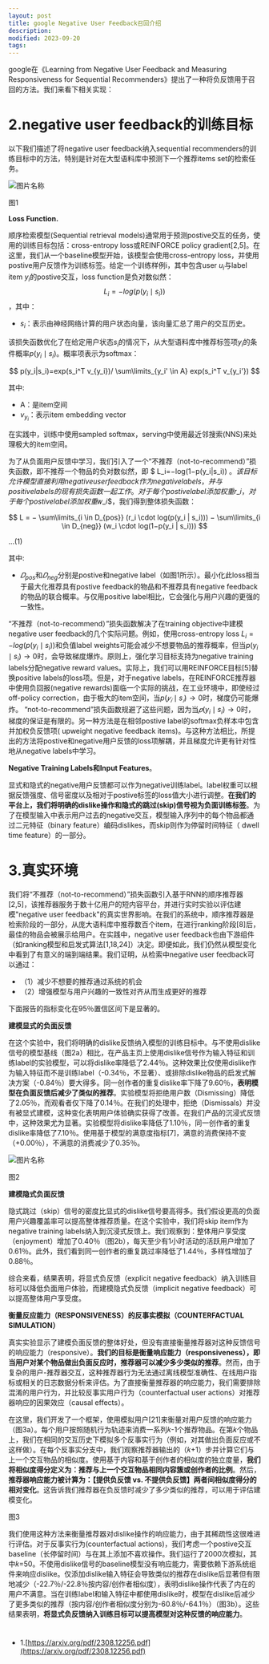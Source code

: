 ```yaml
---
layout: post
title: google Negative User Feedback召回介绍
description: 
modified: 2023-09-20
tags: 
---
```


google在《Learning from Negative User Feedback and Measuring Responsiveness for Sequential Recommenders》提出了一种将负反馈用于召回的方法。我们来看下相关实现：

# 2.negative user feedback的训练目标

以下我们描述了将negative user feedback纳入sequential recommenders的训练目标中的方法，特别是针对在大型语料库中预测下一个推荐items set的检索任务。

<img alt="图片名称" src="https://picabstract-preview-ftn.weiyun.com/ftn_pic_abs_v3/d8f410535eb6878f70de0fefd9c24f6b0c782f8f767a423307396e16895190085847c97e6ac32b08ac5d9b9a67096bb2?pictype=scale&amp;from=30113&amp;version=3.3.3.3&amp;fname=1.jpg&amp;size=750">

图1

**Loss Function.** 

顺序检索模型(Sequential retrieval models)通常用于预测postive交互的任务，使用的训练目标包括：cross-entropy loss或REINFORCE policy gradient[2,5]。在这里，我们从一个baseline模型开始，该模型会使用cross-entropy loss，并使用postive用户反馈作为训练标签。给定一个训练样例i，其中包含user $u_i$与label item $y_i$的postive交互，loss function是负对数似然：$$L_i=−log(p(y_i \mid s_i))$$，其中：

- $s_i$：表示由神经网络计算的用户状态向量，该向量汇总了用户的交互历史。

该损失函数优化了在给定用户状态$s_i$的情况下，从大型语料库中推荐标签项$y_i$的条件概率$p(y_i \mid s_i)$。概率项表示为softmax：

$$
p(y_i|s_i)=exp(s_i^T v_{y_i})/ \sum\limits_{y_i' \in A} exp(s_i^T v_{y_i'})
$$

其中:

- A：是item空间
- $v_{y_i}$：表示item embedding vector

在实践中，训练中使用sampled softmax，serving中使用最近邻搜索(NNS)来处理极大的item空间。

为了从负面用户反馈中学习，我们引入了一个“不推荐（not-to-recommend）”损失函数，即不推荐一个物品的负对数似然，即 $ L_i=−log(1−p(y_i|s_i)) $。该目标允许模型直接利用negative user feedback作为negative  labels，并与positive labels的现有损失函数一起工作。对于每个postive label添加权重$𝑟_𝑖$，对于每个postive label添加权重$𝑤_𝑖$，我们得到整体损失函数：

$$
L = − \sum\limits_{i \in D_{pos}} (r_i \cdot log(p(y_i | s_i))) − \sum\limits_{i \in D_{neg}} (w_i  \cdot log(1−p(y_i | s_i)))
$$

...(1)

其中:

- $𝐷_{pos}$和$𝐷_{neg}$分别是postive和negative label（如图1所示）。最小化此loss相当于最大化推荐具有postive feedback的物品和不推荐具有negative feedback的物品的联合概率。与仅用positive label相比，它会强化与用户兴趣的更强的一致性。

“不推荐（not-to-recommend）”损失函数解决了在training objective中建模negative user feedback的几个实际问题。例如，使用cross-entropy loss $L_i=−log(p(y_i \mid s_i))$和负值label weights可能会减少不想要物品的推荐概率，但当$p(y_i \mid s_i) \rightarrow 0$时，会导致梯度爆炸。原则上，强化学习目标支持为negative training labels分配negative reward values。实际上，我们可以用REINFORCE目标[5]替换positive labels的loss项。但是，对于negative labels，在REINFORCE推荐器中使用负回报(negative rewards)面临一个实际的挑战，在工业环境中，即使经过off-policy correction，由于极大的item空间，当$p(𝑦_𝑖 \mid s_𝑖)\rightarrow 0$时，梯度仍可能爆炸。 “not-to-recommend”损失函数规避了这些问题，因为当$𝑝(y_i \mid s_i)→0$时，梯度的保证是有限的。另一种方法是在相邻postive label的softmax负样本中包含并加权负反馈项( upweight negative feedback items)。与这种方法相比，所提出的方法将postive和negative用户反馈的loss项解耦，并且梯度允许更有针对性地从negative labels中学习。

**Negative Training Labels和Input Features**。

显式和隐式的negative用户反馈都可以作为negative训练label。label权重可以根据反馈强度、信号密度以及相对于postive标签的loss值大小进行调整。**在我们的平台上，我们将明确的dislike操作和隐式的跳过(skip)信号视为负面训练标签**。为了在模型输入中表示用户过去的negative交互，模型输入序列中的每个物品都通过二元特征（binary feature）编码dislikes，而skip则作为停留时间特征（ dwell time feature）的一部分。

# 3.真实环境

我们将“不推荐（not-to-recommend）”损失函数引入基于RNN的顺序推荐器[2,5]，该推荐器服务于数十亿用户的短内容平台，并进行实时实验以评估建模"negative user feedback"的真实世界影响。在我们的系统中，顺序推荐器是检索阶段的一部分，从庞大语料库中推荐数百个item，在进行ranking阶段[8]后，最佳的物品会被展示给用户。在实践中，negative user feedback也由下游组件（如ranking模型和启发式算法[1,18,24]）决定。即便如此，我们仍然从模型变化中看到了有意义的端到端结果。我们证明，从检索中negative user feedback可以通过：

- （1）减少不想要的推荐通过系统的机会
- （2）增强模型与用户兴趣的一致性对齐从而生成更好的推荐

下面报告的指标变化在95％置信区间下是显著的。

**建模显式的负面反馈**

在这个实验中，我们将明确的dislike反馈纳入模型的训练目标中。与不使用dislike信号的模型基线（图2a）相比，在产品主页上使用dislike信号作为输入特征和训练label的实验模型，可以将dislike率降低了2.44％。这种效果比仅使用dislike作为输入特征而不是训练label（-0.34％，不显著）、或排除dislike物品的启发式解决方案（-0.84％）要大得多。同一创作者的重复dislike率下降了9.60％，**表明模型在负面反馈后减少了类似的推荐**。实验模型将拒绝用户数（Dismissing）降低了2.05％，而观看者仅下降了0.14％。在我们的处理中，拒绝（Dismissals）并没有被显式建模，这种变化表明用户体验确实获得了改善。在我们产品的沉浸式反馈中，这种效果尤为显著。实验模型将dislike率降低了1.10％，同一创作者的重复dislike率降低了7.10％。使用基于模型的满意度指标[7]，满意的消费保持不变（+0.00％），不满意的消费减少了0.35％。

<img alt="图片名称" src="https://picabstract-preview-ftn.weiyun.com/ftn_pic_abs_v3/0dbb88dad5f613eb33f20cf586fb21c418d861aca81ddf4669aac077b95a40199f9b526e1aaf3c2590565f6f3b99f048?pictype=scale&amp;from=30113&amp;version=3.3.3.3&amp;fname=2.jpg&amp;size=750">

图2 

**建模隐式负面反馈**

隐式跳过（skip）信号的密度比显式的dislike信号要高得多。我们假设更高的负面用户兴趣覆盖率可以提高整体推荐质量。在这个实验中，我们将skip item作为negative training labels纳入到沉浸式反馈上。我们观察到：整体用户享受度（enjoyment）增加了0.40％（图2b），每天至少有1小时活动的活跃用户增加了0.61％。此外，我们看到同一创作者的重复跳过率降低了1.44％，多样性增加了0.88％。

综合来看，结果表明，将显式负反馈（explicit negative feedback）纳入训练目标可以降低负面用户体验，而建模隐式负反馈（implicit negative feedback）可以提高整体用户享受度。

**衡量反应能力（RESPONSIVENESS）的反事实模拟（COUNTERFACTUAL SIMULATION）**

真实实验显示了建模负面反馈的整体好处，但没有直接衡量推荐器对这种反馈信号的响应能力（responsive）。**我们的目标是衡量响应能力（responsiveness），即当用户对某个物品做出负面反应时，推荐器可以减少多少类似的推荐**。然而，由于复杂的用户-推荐器交互，这种推荐器行为无法通过离线模型准确性、在线用户指标或相关的日志数据分析来评估。为了直接衡量推荐器的响应能力，我们需要排除混淆的用户行为，并比较反事实用户行为（counterfactual user actions）对推荐器响应的因果效应（causal effects）。

在这里，我们开发了一个框架，使用模拟用户[21]来衡量对用户反馈的响应能力（图3a）。每个用户按照随机行为轨迹来消费一系列𝑘-1个推荐物品。在第𝑘个物品上，我们在相同的交互历史下模拟多个反事实行为（例如，对其做出负面反应或不这样做）。在每个反事实分支中，我们观察推荐器输出的（𝑘+1）步并计算它们与上一个交互物品的相似度。使用基于内容和基于创作者的相似度的独立度量，**我们将相似度得分定义为：推荐与上一个交互物品相同内容簇或创作者的比例**。然后，**推荐器响应能力被计算为：【提供负反馈 vs. 不提供负反馈】两者间相似度得分的相对变化**。这告诉我们推荐器在负反馈时减少了多少类似的推荐，可以用于评估建模变化。

图3

我们使用这种方法来衡量推荐器对dislike操作的响应能力，由于其稀疏性这很难进行评估。对于反事实行为(counterfactual actions)，我们考虑一个postive交互baseline（长停留时间）与在其上添加不喜欢操作。我们运行了2000次模拟，其中𝑘=50。不使用dislike信号的baseline模型没有响应能力，需要依赖下游系统组件来响应dislike。仅添加dislike输入特征会导致类似的推荐在dislike后显著但有限地减少（-22.7％/-22.8％按内容/创作者相似度），表明dislike操作代表了内在的用户不满意。当在训练label和输入特征中都使用dislike时，模型在dislike后减少了更多类似的推荐（按内容/创作者相似度分别为-60.8％/-64.1％）（图3b）。这些结果表明，**将显式负反馈纳入训练目标可以提高模型对这种反馈的响应能力**。

# 

- 1.[https://arxiv.org/pdf/2308.12256.pdf](https://arxiv.org/pdf/2308.12256.pdf)